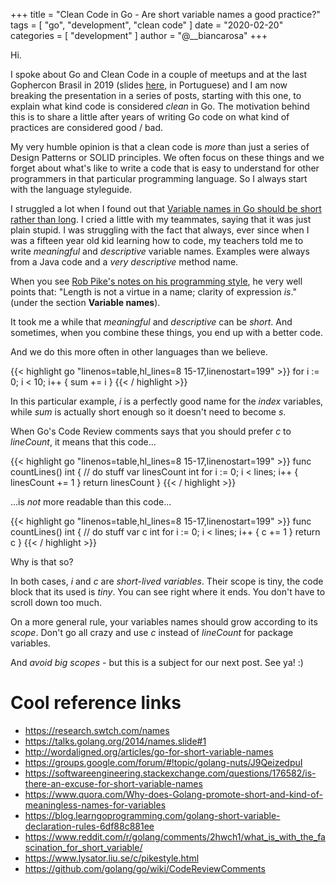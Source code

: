 +++
title = "Clean Code in Go - Are short variable names a good practice?"
tags = [
    "go",
    "development",
    "clean code"
]
date = "2020-02-20"
categories = [
    "development"
]
author = "@__biancarosa"
+++

Hi.

I spoke about Go and Clean Code in a couple of meetups and at the last Gophercon Brasil in 2019 (slides [here](https://slides.com/biancarosa__/go-clean-code), in Portuguese) and I am now breaking the presentation in a series of posts, starting with this one, to explain what kind code is considered *clean* in Go. The motivation behind this is to share a little after years of writing Go code on what kind of practices are considered good / bad.

My very humble opinion is that a clean code is *more* than just a series of Design Patterns or SOLID principles. We often focus on these things and we forget about what's like to write a code that is easy to understand for other programmers in that particular programming language. So I always start with the language styleguide.

I struggled a lot when I found out that [Variable names in Go should be short rather than long](https://github.com/golang/go/wiki/CodeReviewComments#variable-names). I cried a little with my teammates, saying that it was just plain stupid. I was struggling with the fact that always, ever since when I was a fifteen year old kid learning how to code, my teachers told me to write *meaningful* and *descriptive* variable names. Examples were always from a Java code and a *very descriptive* method name.

When you see [Rob Pike's notes on his programming style](https://www.lysator.liu.se/c/pikestyle.html), he very well points that: "Length is not a virtue in a name; clarity of expression *is*." (under the section **Variable names**).

It took me a while that *meaningful* and *descriptive* can be *short*. And sometimes, when you combine these things, you end up with a better code.

And we do this more often in other languages than we believe.

{{< highlight go "linenos=table,hl_lines=8 15-17,linenostart=199" >}}
for i := 0; i < 10; i++ {
    sum += i
}
{{< / highlight >}}

In this particular example, *i* is a perfectly good name for the *index* variables, while *sum* is actually short enough so it doesn't need to become *s*.

When Go's Code Review comments says that you should prefer *c* to *lineCount*, it means that this code...

{{< highlight go "linenos=table,hl_lines=8 15-17,linenostart=199" >}}
func countLines() int {
    // do stuff
    var linesCount int
    for i := 0; i < lines; i++ {
        linesCount += 1
    }
    return linesCount
}
{{< / highlight >}}

...is *not* more readable than this code...

{{< highlight go "linenos=table,hl_lines=8 15-17,linenostart=199" >}}
func countLines() int {
    // do stuff
    var c int
    for i := 0; i < lines; i++ {
        c += 1
    }
    return c
}
{{< / highlight >}}

Why is that so?

In both cases, *i* and *c* are *short-lived variables*. Their scope is tiny, the code block that its used is *tiny*. You can see right where it ends. You don't have to scroll down too much.

On a more general rule, your variables names should grow according to its *scope*. Don't go all crazy and use *c* instead of *lineCount* for package variables.

And *avoid big scopes* - but this is a subject for our next post. See ya! :)

# Cool reference links

- https://research.swtch.com/names
- https://talks.golang.org/2014/names.slide#1
- http://wordaligned.org/articles/go-for-short-variable-names
- https://groups.google.com/forum/#!topic/golang-nuts/J9QeizedpuI
- https://softwareengineering.stackexchange.com/questions/176582/is-there-an-excuse-for-short-variable-names
- https://www.quora.com/Why-does-Golang-promote-short-and-kind-of-meaningless-names-for-variables
- https://blog.learngoprogramming.com/golang-short-variable-declaration-rules-6df88c881ee
- https://www.reddit.com/r/golang/comments/2hwch1/what_is_with_the_fascination_for_short_variable/
- https://www.lysator.liu.se/c/pikestyle.html
- https://github.com/golang/go/wiki/CodeReviewComments
